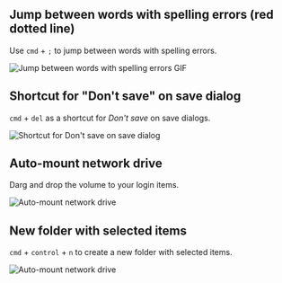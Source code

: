## Jump between words with spelling errors (red dotted line)

Use `cmd` + `;` to jump between words with spelling errors.

<img src="http://rawgit.com/caiogondim/knowledge/master/macos/img/jump-between-words-with-spelling-errors.gif" alt="Jump between words with spelling errors GIF">

## Shortcut for "Don't save" on save dialog

`cmd` + `del` as a shortcut for *Don't save* on save dialogs.

<img src="http://rawgit.com/caiogondim/knowledge/master/macos/img/cmd-del.png" alt="Shortcut for Don't save on save dialog">

## Auto-mount network drive

Darg and drop the volume to your login items.

<img src="http://rawgit.com/caiogondim/knowledge/master/macos/img/auto-mount-network-drive.gif" alt="Auto-mount network drive">

## New folder with selected items

`cmd` + `control` + `n` to create a new folder with selected items.

<img src="http://rawgit.com/caiogondim/knowledge/master/macos/img/new-folder-with-selected-items.gif" alt="Auto-mount network drive">
